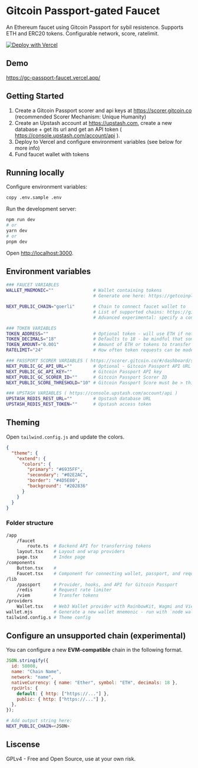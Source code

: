 # Gitcoin Passport-gated Faucet

An Ethereum faucet using Gitcoin Passport for sybil resistence. Supports ETH and ERC20 tokens. Configurable network, score, ratelimit.

[![Deploy with Vercel](https://vercel.com/button)](https://vercel.com/new/clone?repository-url=https%3A%2F%2Fgithub.com%2Fsupermodularxyz%2Fgc-passport-faucet&env=WALLET_MNEMONIC,NEXT_PUBLIC_CHAIN,TOKEN_AMOUNT,NEXT_PUBLIC_GC_API_KEY,NEXT_PUBLIC_GC_SCORER_ID,NEXT_PUBLIC_SCORE_THRESHOLD,RATELIMIT,UPSTASH_REDIS_REST_URL,UPSTASH_REDIS_REST_TOKEN)

## Demo

https://gc-passport-faucet.vercel.app/

## Getting Started

1. Create a Gitcoin Passport scorer and api keys at https://scorer.gitcoin.co (recommended Scorer Mechanism: Unique Humanity)
2. Create an Upstash account at https://upstash.com, create a new database + get its url and get an API token ( https://console.upstash.com/account/api ).
3. Deploy to Vercel and configure environment variables (see below for more info)
4. Fund faucet wallet with tokens

## Running locally

Configure environment variables:

```bash
copy .env.sample .env
```

Run the development server:

```bash
npm run dev
# or
yarn dev
# or
pnpm dev
```

Open [http://localhost:3000](http://localhost:3000).

## Environment variables

```sh
### FAUCET VARIABLES
WALLET_MNEMONIC=""               # Wallet containing tokens
                                 # Generate one here: https://getcoinplate.com/bip39-seed-phrase-mnemonics-generator-offline-online-tool/

NEXT_PUBLIC_CHAIN="goerli"       # Chain to connect faucet wallet to
                                 # List of supported chains: https://github.com/wagmi-dev/references/blob/main/packages/chains/README.md#chains)
                                 # Advanced experimental: specify a configuration object for an unsupported chain

### TOKEN VARIABLES
TOKEN_ADDRESS=""                 # Optional token - will use ETH if not set
TOKEN_DECIMALS="18"              # Defaults to 18 - be mindful that some tokens (USDC) uses 6 decimals
TOKEN_AMOUNT="0.001"             # Amount of ETH or tokens to transfer
RATELIMIT="24"                   # How often token requests can be made (in hours)

### PASSPORT SCORER VARIABLES ( https://scorer.gitcoin.co/#/dashboard/scorer )
NEXT_PUBLIC_GC_API_URL=""        # Optional - Gitcoin Passport API URL (defaults to https://api.scorer.gitcoin.co/registry)
NEXT_PUBLIC_GC_API_KEY=""        # Gitcoin Passport API key
NEXT_PUBLIC_GC_SCORER_ID=""      # Gitcoin Passport Scorer ID
NEXT_PUBLIC_SCORE_THRESHOLD="10" # Gitcoin Passport Score must be > this threshold to request tokens

### UPSTASH VARIABLES ( https://console.upstash.com/account/api )
UPSTASH_REDIS_REST_URL=""        # Upstash database URL
UPSTASH_REDIS_REST_TOKEN=""      # Upstash access token

```

## Theming

Open `tailwind.config.js` and update the colors.

```json
{
  "theme": {
    "extend": {
      "colors": {
        "primary": "#6935FF",
        "secondary": "#02E2AC",
        "border": "#4D5E80",
        "background": "#202836"
      }
    }
  }
}
```

### Folder structure

```sh
/app
    /faucet
        route.ts  # Backend API for transferring tokens
    layout.tsx    # Layout and wrap providers
    page.tsx      # Index page
/components
    Button.tsx    #
    Faucet.tsx    # Component for connecting wallet, passport, and request tokens
/lib
    /passport     # Provider, hooks, and API for Gitcoin Passport
    /redis        # Request rate limiter
    /viem         # Transfer tokens
/providers
    Wallet.tsx    # Web3 Wallet provider with RainbowKit, Wagmi and Viem
wallet.mjs        # Generate a new wallet mnemonic - run with `node wallet.mjs`
tailwind.config.s # Theme config
```

## Configure an unsupported chain (experimental)

You can configure a new **EVM-compatible** chain in the following format.

```js
JSON.stringify({
  id: 58008,
  name: "Chain Name",
  network: "name",
  nativeCurrency: { name: "Ether", symbol: "ETH", decimals: 18 },
  rpcUrls: {
    default: { http: ["https://..."] },
    public: { http: ["https://..."] },
  },
});
```

```sh
# Add output string here:
NEXT_PUBLIC_CHAIN=<JSON>
```

## Liscense

GPLv4 - Free and Open Source, use at your own risk.

